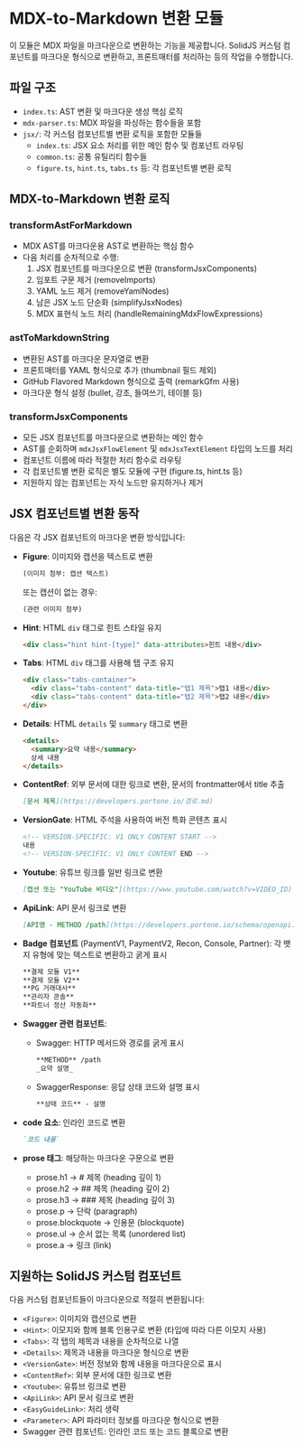 # MDX-to-Markdown 변환 모듈

이 모듈은 MDX 파일을 마크다운으로 변환하는 기능을 제공합니다. SolidJS 커스텀 컴포넌트를 마크다운 형식으로 변환하고, 프론트매터를 처리하는 등의 작업을 수행합니다.

## 파일 구조

- `index.ts`: AST 변환 및 마크다운 생성 핵심 로직
- `mdx-parser.ts`: MDX 파일을 파싱하는 함수들을 포함
- `jsx/`: 각 커스텀 컴포넌트별 변환 로직을 포함한 모듈들
  - `index.ts`: JSX 요소 처리를 위한 메인 함수 및 컴포넌트 라우팅
  - `common.ts`: 공통 유틸리티 함수들
  - `figure.ts`, `hint.ts`, `tabs.ts` 등: 각 컴포넌트별 변환 로직

## MDX-to-Markdown 변환 로직

### transformAstForMarkdown

- MDX AST를 마크다운용 AST로 변환하는 핵심 함수
- 다음 처리를 순차적으로 수행:
  1. JSX 컴포넌트를 마크다운으로 변환 (transformJsxComponents)
  2. 임포트 구문 제거 (removeImports)
  3. YAML 노드 제거 (removeYamlNodes)
  4. 남은 JSX 노드 단순화 (simplifyJsxNodes)
  5. MDX 표현식 노드 처리 (handleRemainingMdxFlowExpressions)

### astToMarkdownString

- 변환된 AST를 마크다운 문자열로 변환
- 프론트매터를 YAML 형식으로 추가 (thumbnail 필드 제외)
- GitHub Flavored Markdown 형식으로 출력 (remarkGfm 사용)
- 마크다운 형식 설정 (bullet, 강조, 들여쓰기, 테이블 등)

### transformJsxComponents

- 모든 JSX 컴포넌트를 마크다운으로 변환하는 메인 함수
- AST를 순회하며 `mdxJsxFlowElement` 및 `mdxJsxTextElement` 타입의 노드를 처리
- 컴포넌트 이름에 따라 적절한 처리 함수로 라우팅
- 각 컴포넌트별 변환 로직은 별도 모듈에 구현 (figure.ts, hint.ts 등)
- 지원하지 않는 컴포넌트는 자식 노드만 유지하거나 제거

## JSX 컴포넌트별 변환 동작

다음은 각 JSX 컴포넌트의 마크다운 변환 방식입니다:

- **Figure**: 이미지와 캡션을 텍스트로 변환

  ```markdown
  (이미지 첨부: 캡션 텍스트)
  ```

  또는 캡션이 없는 경우:

  ```markdown
  (관련 이미지 첨부)
  ```

- **Hint**: HTML `div` 태그로 힌트 스타일 유지

  ```html
  <div class="hint hint-[type]" data-attributes>힌트 내용</div>
  ```

- **Tabs**: HTML `div` 태그를 사용해 탭 구조 유지

  ```html
  <div class="tabs-container">
    <div class="tabs-content" data-title="탭1 제목">탭1 내용</div>
    <div class="tabs-content" data-title="탭2 제목">탭2 내용</div>
  </div>
  ```

- **Details**: HTML `details` 및 `summary` 태그로 변환

  ```html
  <details>
    <summary>요약 내용</summary>
    상세 내용
  </details>
  ```

- **ContentRef**: 외부 문서에 대한 링크로 변환, 문서의 frontmatter에서 title 추출

  ```markdown
  [문서 제목](https://developers.portone.io/경로.md)
  ```

- **VersionGate**: HTML 주석을 사용하여 버전 특화 콘텐츠 표시

  ```html
  <!-- VERSION-SPECIFIC: V1 ONLY CONTENT START -->
  내용
  <!-- VERSION-SPECIFIC: V1 ONLY CONTENT END -->
  ```

- **Youtube**: 유튜브 링크를 일반 링크로 변환
  ```markdown
  [캡션 또는 "YouTube 비디오"](https://www.youtube.com/watch?v=VIDEO_ID)
  ```
- **ApiLink**: API 문서 링크로 변환

  ```markdown
  [API명 - METHOD /path](https://developers.portone.io/schema/openapi.yml)
  ```

- **Badge 컴포넌트** (PaymentV1, PaymentV2, Recon, Console, Partner): 각 뱃지 유형에 맞는 텍스트로 변환하고 굵게 표시

  ```markdown
  **결제 모듈 V1**
  **결제 모듈 V2**
  **PG 거래대사**
  **관리자 콘솔**
  **파트너 정산 자동화**
  ```

- **Swagger 관련 컴포넌트**:

  - Swagger: HTTP 메서드와 경로를 굵게 표시
    ```markdown
    **METHOD** /path
    _요약 설명_
    ```
  - SwaggerResponse: 응답 상태 코드와 설명 표시
    ```markdown
    **상태 코드** - 설명
    ```

- **code 요소**: 인라인 코드로 변환

  ```markdown
  `코드 내용`
  ```

- **prose 태그**: 해당하는 마크다운 구문으로 변환
  - prose.h1 → # 제목 (heading 깊이 1)
  - prose.h2 → ## 제목 (heading 깊이 2)
  - prose.h3 → ### 제목 (heading 깊이 3)
  - prose.p → 단락 (paragraph)
  - prose.blockquote → 인용문 (blockquote)
  - prose.ul → 순서 없는 목록 (unordered list)
  - prose.a → 링크 (link)

## 지원하는 SolidJS 커스텀 컴포넌트

다음 커스텀 컴포넌트들이 마크다운으로 적절히 변환됩니다:

- `<Figure>`: 이미지와 캡션으로 변환
- `<Hint>`: 이모지와 함께 블록 인용구로 변환 (타입에 따라 다른 이모지 사용)
- `<Tabs>`: 각 탭의 제목과 내용을 순차적으로 나열
- `<Details>`: 제목과 내용을 마크다운 형식으로 변환
- `<VersionGate>`: 버전 정보와 함께 내용을 마크다운으로 표시
- `<ContentRef>`: 외부 문서에 대한 링크로 변환
- `<Youtube>`: 유튜브 링크로 변환
- `<ApiLink>`: API 문서 링크로 변환
- `<EasyGuideLink>`: 처리 생략
- `<Parameter>`: API 파라미터 정보를 마크다운 형식으로 변환
- Swagger 관련 컴포넌트: 인라인 코드 또는 코드 블록으로 변환
